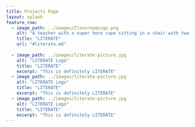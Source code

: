 ```yaml
---
title: Projects Page
layout: splash
feature_row:
  - image_path: ../images/ClassroomLogo.png
    alt: "A teacher with a super hero cape sitting in a chair with two students, one boy one girl, using a computer to research dinosaurs and planets"
    title: "LITERATE"
    url: "#literate.md"
    
  - image_path: ../images/literate-picture.jpg
    alt: "LITERATE Logo"
    title: "LITERATE"
    excerpt: "This is definitely LITERATE"
  - image_path: ../images/literate-picture.jpg
    alt: "LITERATE Logo"
    title: "LITERATE"
    excerpt: "This is definitely LITERATE"
  - image_path: ../images/literate-picture.jpg
    alt: "LITERATE Logo"
    title: "LITERATE"
    excerpt: "This is definitely LITERATE"
---
```


